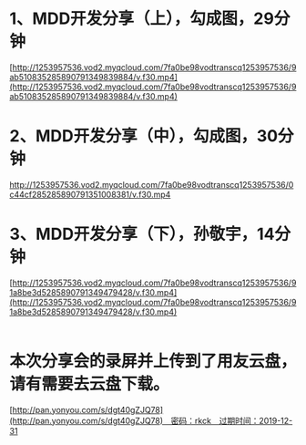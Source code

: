 <a name="mh8ri"></a>
# 1、MDD开发分享（上），勾成图，29分钟
[http://1253957536.vod2.myqcloud.com/7fa0be98vodtranscq1253957536/9ab510835285890791349839884/v.f30.mp4](http://1253957536.vod2.myqcloud.com/7fa0be98vodtranscq1253957536/9ab510835285890791349839884/v.f30.mp4)
<a name="yGMHy"></a>
# 2、MDD开发分享（中），勾成图，30分钟
http://1253957536.vod2.myqcloud.com/7fa0be98vodtranscq1253957536/0c44cf285285890791351008381/v.f30.mp4
<a name="4Layj"></a>
# 3、MDD开发分享（下），孙敬宇，14分钟
[http://1253957536.vod2.myqcloud.com/7fa0be98vodtranscq1253957536/91a8be3d5285890791349479428/v.f30.mp4](http://1253957536.vod2.myqcloud.com/7fa0be98vodtranscq1253957536/91a8be3d5285890791349479428/v.f30.mp4)<br /> <br />

<a name="lzFc1"></a>
# 本次分享会的录屏并上传到了用友云盘，请有需要去云盘下载。 
[http://pan.yonyou.com/s/dgt40gZJQ78](http://pan.yonyou.com/s/dgt40gZJQ78)　密码：rkck　过期时间：2019-12-31<br />